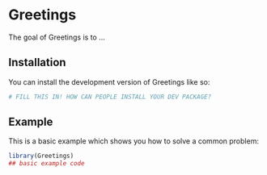
# Greetings

<!-- badges: start -->
<!-- badges: end -->

The goal of Greetings is to ...

## Installation

You can install the development version of Greetings like so:

``` r
# FILL THIS IN! HOW CAN PEOPLE INSTALL YOUR DEV PACKAGE?
```

## Example

This is a basic example which shows you how to solve a common problem:

``` r
library(Greetings)
## basic example code
```


